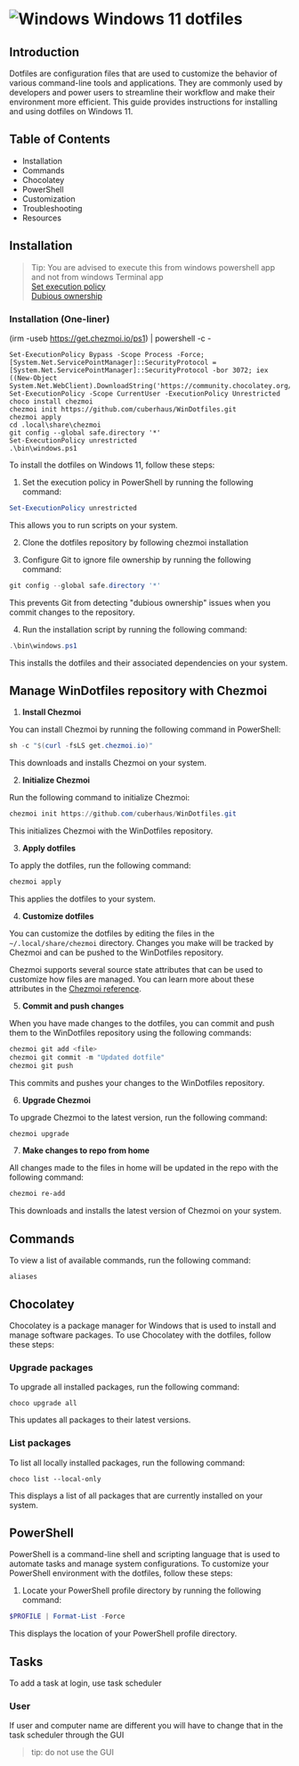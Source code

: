 # ![Windows][windows 10 icon] Windows 11 dotfiles

## Introduction

Dotfiles are configuration files that are used to customize the behavior of various command-line tools and applications. They are commonly used by developers and power users to streamline their workflow and make their environment more efficient. This guide provides instructions for installing and using dotfiles on Windows 11.

## Table of Contents

- Installation
- Commands
- Chocolatey
- PowerShell
- Customization
- Troubleshooting
- Resources

## Installation

> Tip: You are advised to execute this from windows powershell app and not from windows Terminal app <br>
[Set execution policy](https://superuser.com/questions/106360/how-to-enable-execution-of-powershell-scripts) <br>
[Dubious ownership](https://stackoverflow.com/questions/73485958/how-to-correct-git-reporting-detected-dubious-ownership-in-repository-withou)

### Installation (One-liner)
(irm -useb https://get.chezmoi.io/ps1) | powershell -c -
```
Set-ExecutionPolicy Bypass -Scope Process -Force; [System.Net.ServicePointManager]::SecurityProtocol = [System.Net.ServicePointManager]::SecurityProtocol -bor 3072; iex ((New-Object System.Net.WebClient).DownloadString('https://community.chocolatey.org/install.ps1'))
Set-ExecutionPolicy -Scope CurrentUser -ExecutionPolicy Unrestricted
choco install chezmoi
chezmoi init https://github.com/cuberhaus/WinDotfiles.git
chezmoi apply
cd .local\share\chezmoi
git config --global safe.directory '*'
Set-ExecutionPolicy unrestricted
.\bin\windows.ps1
```

To install the dotfiles on Windows 11, follow these steps:

1. Set the execution policy in PowerShell by running the following command:

```powershell
Set-ExecutionPolicy unrestricted
```
This allows you to run scripts on your system.

2. Clone the dotfiles repository by following chezmoi installation

3. Configure Git to ignore file ownership by running the following command:

```powershell
git config --global safe.directory '*'
```
This prevents Git from detecting "dubious ownership" issues when you commit changes to the repository.

4. Run the installation script by running the following command:
```powershell
.\bin\windows.ps1
```
This installs the dotfiles and their associated dependencies on your system.

## Manage WinDotfiles repository with Chezmoi

1. **Install Chezmoi**

You can install Chezmoi by running the following command in PowerShell:

```powershell
sh -c "$(curl -fsLS get.chezmoi.io)"
```

This downloads and installs Chezmoi on your system.

2. **Initialize Chezmoi**

Run the following command to initialize Chezmoi:

```powershell
chezmoi init https://github.com/cuberhaus/WinDotfiles.git
```

This initializes Chezmoi with the WinDotfiles repository.

3. **Apply dotfiles**

To apply the dotfiles, run the following command:
```powershell
chezmoi apply
```


This applies the dotfiles to your system.

4. **Customize dotfiles**

You can customize the dotfiles by editing the files in the `~/.local/share/chezmoi` directory. Changes you make will be tracked by Chezmoi and can be pushed to the WinDotfiles repository.

Chezmoi supports several source state attributes that can be used to customize how files are managed. You can learn more about these attributes in the [Chezmoi reference](https://www.chezmoi.io/reference/source-state-attributes/).

5. **Commit and push changes**

When you have made changes to the dotfiles, you can commit and push them to the WinDotfiles repository using the following commands:

```powershell
chezmoi git add <file>
chezmoi git commit -m "Updated dotfile"
chezmoi git push
```

This commits and pushes your changes to the WinDotfiles repository.

6. **Upgrade Chezmoi**

To upgrade Chezmoi to the latest version, run the following command:

```powershell
chezmoi upgrade
```

7. **Make changes to repo from home**

All changes made to the files in home will be updated in the repo with the following command:

```powershell
chezmoi re-add
```

This downloads and installs the latest version of Chezmoi on your system.

## Commands

To view a list of available commands, run the following command:

```
aliases
```

## Chocolatey

Chocolatey is a package manager for Windows that is used to install and manage software packages. To use Chocolatey with the dotfiles, follow these steps:

### Upgrade packages

To upgrade all installed packages, run the following command:

```
choco upgrade all
```

This updates all packages to their latest versions.

### List packages

To list all locally installed packages, run the following command:

```
choco list --local-only
```

This displays a list of all packages that are currently installed on your system.

## PowerShell

PowerShell is a command-line shell and scripting language that is used to automate tasks and manage system configurations. To customize your PowerShell environment with the dotfiles, follow these steps:

1. Locate your PowerShell profile directory by running the following command:

```powershell
$PROFILE | Format-List -Force
```
This displays the location of your PowerShell profile directory.

## Tasks

To add a task at login, use task scheduler

### User

If user and computer name are different you will have to change that in the task scheduler through the GUI
> tip: do not use the GUI

[windows 10 icon]: https://i.imgur.com/b3co2Zl.png
